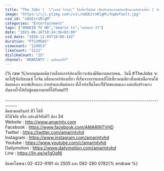 ```yaml
---
title: "The Jobs |  \"เบนซ์ ไกจิน\" ได้เที่ยวได้ตังค์ เปิดประสบการณ์กับบล็อกเกอร์ท่องเที่ยว | วันที่ 5 ธ.ค. 63"
image: "https:\/\/i.ytimg.com\/vi\/nQGEzroRlgM\/hqdefault.jpg"
vid_id: "nQGEzroRlgM"
categories: "Entertainment"
tags: ["AMARIN TV HD","amarin tv","อมรินทร์ ทีวี"]
date: "2021-06-18T10:24:36+03:00"
vid_date: "2020-12-05T10:00:14Z"
duration: "PT12M58S"
viewcount: "124053"
likeCount: "3122"
dislikeCount: "25"
channel: "AMARINTV : อมรินทร์ทีวี"
---
```

{% raw %}หากคุณเคยคิดว่าบล็อกเกอร์ท่องเที่ยวจะต้องมีทีมงานหลายคน.. วันนี้ #TheJobs จะพาไปรู้จักกับเบนซ์ ไกจิน บล็อกเกอร์ท่องเที่ยว ที่เริ่มจากการแบกเป้ไปเที่ยวคนเดียวตั้งแต่เหนือจรดใต้ คิดบทเอง พากษ์เสียงเอง ถ่ายทำและตัดต่อเอง ตั้งใจทำเป็นไดอารี่ชีวิตของตนเอง แต่กลับสร้างแรงบันดาลใจให้กับผู้คนมากมายที่ได้รับชม!!!!<br /><br />------------------------------------------------------------------------------------<br />ติดตามอมรินทร์ ทีวี ได้ที่ <br />ทีวีดิจิทัล หรือ กล่องดิจิทัลทีวี ช่อง 34 <br />Website : <a rel="nofollow" target="blank" href="http://www.amarintv.com">http://www.amarintv.com</a><br />Facebook : <a rel="nofollow" target="blank" href="https://www.facebook.com/AMARINTVHD">https://www.facebook.com/AMARINTVHD</a> <br />Twitter : <a rel="nofollow" target="blank" href="https://twitter.com/amarintvhd">https://twitter.com/amarintvhd</a><br />Instagram : <a rel="nofollow" target="blank" href="https://www.instagram.com/amarintvhd">https://www.instagram.com/amarintvhd</a> <br />Youtube : <a rel="nofollow" target="blank" href="https://www.youtube.com/c/amarintvhd">https://www.youtube.com/c/amarintvhd</a><br />Dailymotion : <a rel="nofollow" target="blank" href="https://www.dailymotion.com/amarintvhd">https://www.dailymotion.com/amarintvhd</a><br />Line : <a rel="nofollow" target="blank" href="https://lin.ee/w1gOqNl">https://lin.ee/w1gOqNl</a><br /><br />ติดต่อโฆษณา 02-422-9191 ต่อ 2505 และ 092-280 0782{% endraw %}
